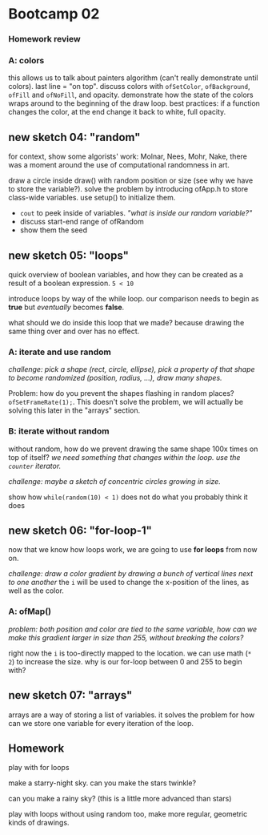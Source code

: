 # Bootcamp 02

### Homework review

### A: colors

this allows us to talk about painters algorithm (can't really demonstrate until colors). last line = "on top". discuss colors with `ofSetColor`, `ofBackground`, `ofFill` and `ofNoFill`, and opacity. demonstrate how the state of the colors wraps around to the beginning of the draw loop. best practices: if a function changes the color, at the end change it back to white, full opacity.

## new sketch 04: "random"

for context, show some algorists' work: Molnar, Nees, Mohr, Nake, there was a moment around the use of computational randomness in art.

draw a circle inside draw() with random position or size (see why we have to store the variable?). solve the problem by introducing ofApp.h to store class-wide variables. use setup() to initialize them.

- `cout` to peek inside of variables. *"what is inside our random variable?"*
- discuss start-end range of ofRandom
- show them the seed

## new sketch 05: "loops"

quick overview of boolean variables, and how they can be created as a result of a boolean expression. `5 < 10`

introduce loops by way of the while loop. our comparison needs to begin as **true** but *eventually* becomes **false**.

what should we do inside this loop that we made? because drawing the same thing over and over has no effect.

### A: iterate and use random

*challenge: pick a shape (rect, circle, ellipse), pick a property of that shape to become randomized (position, radius, ...), draw many shapes.*

Problem: how do you prevent the shapes flashing in random places? `ofSetFrameRate(1);`. This doesn't solve the problem, we will actually be solving this later in the "arrays" section.

### B: iterate without random

without random, how do we prevent drawing the same shape 100x times on top of itself? *we need something that changes within the loop. use the `counter` iterator.*

*challenge: maybe a sketch of concentric circles growing in size.*

show how `while(random(10) < 1)` does not do what you probably think it does

## new sketch 06: "for-loop-1"

now that we know how loops work, we are going to use **for loops** from now on.

*challenge: draw a color gradient by drawing a bunch of vertical lines next to one another* the `i` will be used to change the x-position of the lines, as well as the color.

### A: ofMap()

*problem: both position and color are tied to the same variable, how can we make this gradient larger in size than 255, without breaking the colors?*

right now the `i` is too-directly mapped to the location. we can use math (`* 2`) to increase the size. why is our for-loop between 0 and 255 to begin with?

## new sketch 07: "arrays"

arrays are a way of storing a list of variables. it solves the problem for how can we store one variable for every iteration of the loop.

## Homework

play with for loops

make a starry-night sky. can you make the stars twinkle?

can you make a rainy sky? (this is a little more advanced than stars)

play with loops without using random too, make more regular, geometric kinds of drawings.
